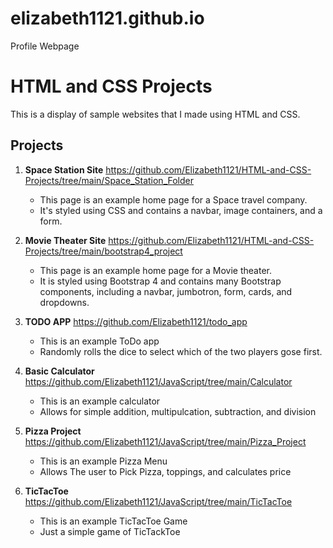 # elizabeth1121.github.io
Profile Webpage

# HTML and CSS Projects

This is a display of sample websites that I made using HTML and CSS.

## Projects

1. **Space Station Site**
https://github.com/Elizabeth1121/HTML-and-CSS-Projects/tree/main/Space_Station_Folder
   - This page is an example home page for a Space travel company.
   - It's styled using CSS and contains a navbar, image containers, and a form.

2. **Movie Theater Site**
https://github.com/Elizabeth1121/HTML-and-CSS-Projects/tree/main/bootstrap4_project
   - This page is an example home page for a Movie theater.
   - It is styled using Bootstrap 4 and contains many Bootstrap components, including a navbar, jumbotron, form, cards, and dropdowns.

3. **TODO APP**
https://github.com/Elizabeth1121/todo_app
   -  This is an example ToDo app
   -  Randomly rolls the dice to select which of the two players gose first.

4. **Basic Calculator**
https://github.com/Elizabeth1121/JavaScript/tree/main/Calculator
   - This is an example calculator
   - Allows for simple addition, multipulcation, subtraction, and division

5. **Pizza Project**
https://github.com/Elizabeth1121/JavaScript/tree/main/Pizza_Project
   - This is an example Pizza Menu
   - Allows The user to Pick Pizza, toppings, and calculates price

6. **TicTacToe**
https://github.com/Elizabeth1121/JavaScript/tree/main/TicTacToe
   - This is an example TicTacToe Game
   - Just a simple game of TicTackToe